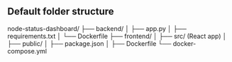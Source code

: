 
## Default folder structure 

node-status-dashboard/
├── backend/
│   ├── app.py
│   ├── requirements.txt
│   └── Dockerfile
├── frontend/
│   ├── src/ (React app)
│   ├── public/
│   ├── package.json
│   ├── Dockerfile
└── docker-compose.yml